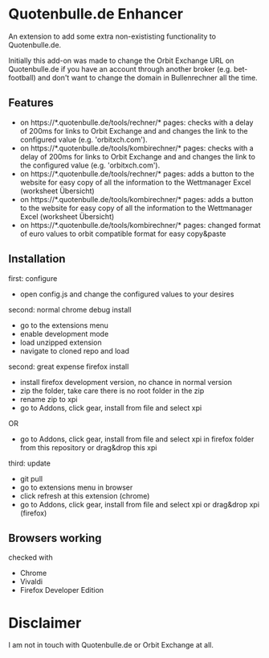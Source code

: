 # Quotenbulle.de Enhancer

An extension to add some extra non-exististing functionality to Quotenbulle.de.

Initially this add-on was made to change the Orbit Exchange URL on Quotenbulle.de if you have an account through another broker (e.g. bet-football) and don't want to change the domain in Bullenrechner all the time.

## Features

- on https://\*.quotenbulle.de/tools/rechner/\* pages: checks with a delay of 200ms for links to Orbit Exchange and and changes the link to the configured value (e.g. 'orbitxch.com').
- on https://\*.quotenbulle.de/tools/kombirechner/\* pages: checks with a delay of 200ms for links to Orbit Exchange and and changes the link to the configured value (e.g. 'orbitxch.com').
- on https://\*.quotenbulle.de/tools/rechner/\* pages: adds a button to the website for easy copy of all the information to the Wettmanager Excel (worksheet Übersicht)
- on https://\*.quotenbulle.de/tools/kombirechner/\* pages: adds a button to the website for easy copy of all the information to the Wettmanager Excel (worksheet Übersicht)
- on https://\*.quotenbulle.de/tools/kombirechner/\* pages: changed format of euro values to orbit compatible format for easy copy&paste

## Installation

first: configure
- open config.js and change the configured values to your desires

second: normal chrome debug install

- go to the extensions menu
- enable development mode
- load unzipped extension
- navigate to cloned repo and load

second: great expense firefox install

- install firefox development version, no chance in normal version
- zip the folder, take care there is no root folder in the zip
- rename zip to xpi
- go to Addons, click gear, install from file and select xpi

OR

- go to Addons, click gear, install from file and select xpi in firefox folder from this repository or drag&drop this xpi

third: update
- git pull
- go to extensions menu in browser
- click refresh at this extension (chrome)
- go to Addons, click gear, install from file and select xpi or drag&drop xpi (firefox)

## Browsers working

checked with
- Chrome
- Vivaldi
- Firefox Developer Edition

# Disclaimer

I am not in touch with Quotenbulle.de or Orbit Exchange at all.